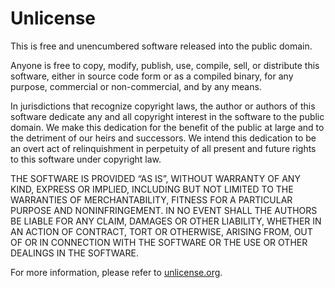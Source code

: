 # Unlicense
This is free and unencumbered software released into the public domain.

Anyone is free to copy, modify, publish, use, compile, sell, or distribute this
 software, either in source code form or as a compiled binary, for any purpose,
 commercial or non-commercial, and by any means.

In jurisdictions that recognize copyright laws, the author or authors of this
 software dedicate any and all copyright interest in the software to the public
 domain. We make this dedication for the benefit of the public at large and to
 the detriment of our heirs and successors. We intend this dedication to be an
 overt act of relinquishment in perpetuity of all present and future rights to
 this software under copyright law.

THE SOFTWARE IS PROVIDED “AS IS”, WITHOUT WARRANTY OF ANY KIND, EXPRESS OR
 IMPLIED, INCLUDING BUT NOT LIMITED TO THE WARRANTIES OF MERCHANTABILITY,
 FITNESS FOR A PARTICULAR PURPOSE AND NONINFRINGEMENT. IN NO EVENT SHALL THE
 AUTHORS BE LIABLE FOR ANY CLAIM, DAMAGES OR OTHER LIABILITY, WHETHER IN AN
 ACTION OF CONTRACT, TORT OR OTHERWISE, ARISING FROM, OUT OF OR IN CONNECTION
 WITH THE SOFTWARE OR THE USE OR OTHER DEALINGS IN THE SOFTWARE.

For more information, please refer to [unlicense.org](http://unlicense.org/).
